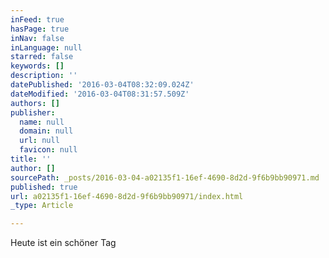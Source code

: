 ```yaml
---
inFeed: true
hasPage: true
inNav: false
inLanguage: null
starred: false
keywords: []
description: ''
datePublished: '2016-03-04T08:32:09.024Z'
dateModified: '2016-03-04T08:31:57.509Z'
authors: []
publisher:
  name: null
  domain: null
  url: null
  favicon: null
title: ''
author: []
sourcePath: _posts/2016-03-04-a02135f1-16ef-4690-8d2d-9f6b9bb90971.md
published: true
url: a02135f1-16ef-4690-8d2d-9f6b9bb90971/index.html
_type: Article

---
```

Heute ist ein schöner Tag